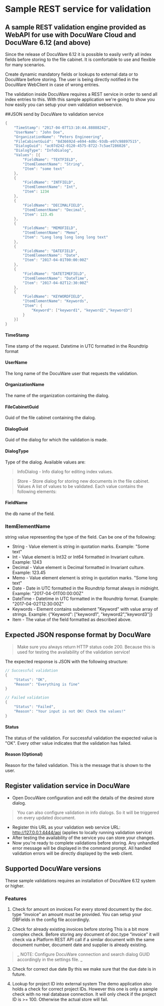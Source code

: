 # Sample REST service for validation

## A sample REST validation engine provided as WebAPI for use with DocuWare Cloud and DocuWare 6.12 (and above)


Since the release of DocuWare 6.12 it is possible to easily verify all index fields before storing to the file cabinet. It is comfortable to use and flexible for many scenarios.

Create dynamic mandatory fields or lookups to external data or to DocuWare before storing. The user is being directly notified in the DocuWare WebClient in case of wrong entries.

The validation inside DocuWare requires a REST service in order to send all index entries to this. With this sample application we're going to show you how easily you can setup your own validation webservice.

##JSON send by DocuWare to validation service

```c#
{
	"TimeStamp": "2017-04-07T13:10:44.8888824Z",
	"UserName": "John Doe",
	"OrganizationName": "Peters Engineering",
	"FileCabinetGuid": "8d36692d-e694-4d8c-93db-e97c98897515",
	"DialogGuid": "ac07d242-0120-4575-8722-7c5ae7286026",
	"DialogType": "InfoDialog",
	"Values": [{
		"FieldName": "TEXTFIELD",
		"ItemElementName": "String",
		"Item": "some text"
	},
	{
		"FieldName": "INTFIELD",
		"ItemElementName": "Int",
		"Item": 1234
	},
	{
		"FieldName": "DECIMALFIELD",
		"ItemElementName": "Decimal",
		"Item": 123.45
	},
	{
		"FieldName": "MEMOFIELD",
		"ItemElementName": "Memo",
		"Item": "Long long long long long text"
	},
	{
		"FieldName": "DATEFIELD",
		"ItemElementName": "Date",
		"Item": "2017-04-01T00:00:00Z"
	},
	{
		"FieldName": "DATETIMEFIELD",
		"ItemElementName": "DateTime",
		"Item": "2017-04-02T12:30:00Z"
	},
	{
		"FieldName": "KEYWORDFIELD",
		"ItemElementName": "Keywords",
		"Item": {
			"Keyword": ["keyword1", "keyword2","keyword3"]
		}
	}]
}

```

#### TimeStamp
Time stamp of the request. Datetime in UTC formatted in the Roundtrip format

#### UserName
The long name of the DocuWare user that requests the validation.

#### OrganizationName
The name of the organization containing the dialog.

####  FileCabinetGuid
Guid of the file cabinet containing the dialog.

#### DialogGuid
Guid of the dialog for which the validation is made.

#### DialogType
Type of the dialog. Available values are:

> InfoDialog - Info dialog for editing index values.

> Store - Store dialog for storing new documents in the file cabinet.
Values
A list of values to be validated. Each value contains the following elements:

#### FieldName
the db name of the field.
### ItemElementName
 string value representing the type of the field. Can be one of the following:
- String - Value element is string in quotation marks. Example: "Some text"
- Int - Value element is Int32 or Int64 formatted in Invariant culture. Example: 1243
- Decimal - Value element is Decimal formatted in Invariant culture. Example: 123.45
- Memo - Value element element is string in quotation marks. "Some long text"
- Date - Date in UTC formatted in the Roundtrip format always in midnight. Example: "2017-04-01T00:00:00Z"
- DateTime - Datetime in UTC formatted in the Roundtrip format. Example: "2017-04-02T12:30:00Z"
- Keywords - Element contains subelement "Keyword" with value array of strings. Example: {"Keyword": ["keyword1", "keyword2","keyword3"]}
- Item - The value of the field formatted as described above.

## Expected JSON response format by DocuWare
> Make sure you always return HTTP status code 200. Because this is used for testing the availability of the validation service!

The expected response is JSON with the following structure:
```c#
// Successful validation
{
	"Status": "OK",
	"Reason": "Everything is fine"
}

// Failed validation
{
	"Status": "Failed",
	"Reason": "Your input is not OK! Check the values!"
}
```
#### Status
The status of the validation. For successful validation the expected value is "OK". Every other value indicates that the validation has failed.

#### Reason (Optional)
Reason for the failed validation. This is the message that is shown to the user.

## Register validation service in DocuWare
- Open DocuWare configuration and edit the details of the desired store dialog. 
> You can also configure validation in info dialogs. So it will be triggered on every updated document.

- Register this URL as your validation web service URL: http://127.0.0.1:4444/api (applies to locally running validation service)
- After testing the availability of the service you can store your changes.
- Now you're ready to complete validations before storing. Any unhandled error message will be displayed in the command prompt. All handled validation errors will be directly displayed by the web client.

## Supported DocuWare versions
These sample validations requires an installation of DocuWare 6.12 system or higher.

### Features
1. Check for amount on invoices
For every stored document by the doc. type “invoice” an amount must be provided. You can setup your DBFields in the config file accordingly.  

2. Check for already existing invoices before storing
This is a bit more complex check. Before storing any document of doc.type “invoice” it will check via a Platform REST API call if a similar document with the same document number, document date and supplier is already existing. 
> _ NOTE: Configure DocuWare connection and search dialog GUID accordingly in the settings file. _ 

3. Check for correct due date
By this we make sure that the due date is in future. 

4. Lookup for project ID into external system
The demo application also holds a check for correct project IDs. However this one is only a sample check with no real database connection. It will only check if the project ID is >= 100. Otherwise the actual store will fail. 


